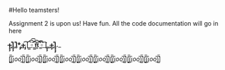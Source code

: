 #Hello teamsters!

Assignment 2 is upon us! Have fun. All the code documentation will go in here

__̴ı̴̴̡̡̡ ̡͌l̡̡̡ ̡͌l̡*̡̡ ̴̡ı̴̴̡ ̡̡͡|̲̲̲͡͡͡ ̲▫̲͡ ̲̲̲͡͡π̲̲͡͡ ̲̲͡▫̲̲͡͡ ̲|̡̡̡ ̡ ̴̡ı̴̡̡ ̡͌l̡̡̡̡.___

[̲̅$̲̅(̲̅ιοο̲̅)̲̅$̲̅][̲̅$̲̅(̲̅ιοο̲̅)̲̅$̲̅][̲̅$̲̅(̲̅ιοο̲̅)̲̅$̲̅][̲̅$̲̅(̲̅ιοο̲̅)̲̅$̲̅][̲̅$̲̅(̲̅ιοο̲̅)̲̅$̲̅][̲̅$̲̅(̲̅ιοο̲̅)̲̅$̲̅][̲̅$̲̅(̲̅ιοο̲̅)̲̅$̲̅][̲̅$̲̅(̲̅ιοο̲̅)̲̅$̲̅][̲̅$̲̅(̲̅ιοο̲̅)̲̅$̲̅]




